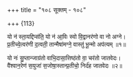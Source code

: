 +++
title = "१०८ सूक्तम् - १०८"

+++
{113}

यो न॑ स्ता॒यद्दिप्स॑ति॒ यो न॑ आ॒विः स्वो वि॒द्वानर॑णो वा नो अग्ने।  
प्र॒तीच्ये॒त्वर॑णी द॒त्वती॒ तान्मैषा॑मग्ने॒ वास्तु॑ भू॒न्मो अप॑त्यम् ॥१॥

यो नः॑ सु॒प्तान्जाग्र॑तो वाभि॒दासा॒त्तिष्ठ॑तो वा॒ चर॑तो जातवेदः।  
वै॑श्वान॒रेण॑ स॒युजा॑ स॒जोषा॒स्तान्प्र॒तीचो॒ निर्द॑ह जातवेदः ॥२॥
